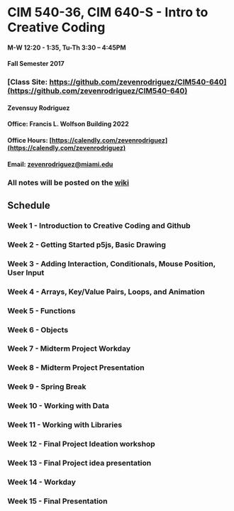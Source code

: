 # CIM 540-36, CIM 640-S - Intro to Creative Coding

#### M-W 12:20 - 1:35, Tu-Th 3:30 – 4:45PM

#### Fall Semester 2017

### [Class Site: https://github.com/zevenrodriguez/CIM540-640](https://github.com/zevenrodriguez/CIM540-640)


#### Zevensuy Rodriguez

#### Office: Francis L. Wolfson Building 2022

#### Office Hours: [https://calendly.com/zevenrodriguez](https://calendly.com/zevenrodriguez)

#### Email: zevenrodriguez@miami.edu

### All notes will be posted on the [wiki](https://github.com/zevenrodriguez/CIM540-640/wiki)

## Schedule

### Week 1 - Introduction to Creative Coding and Github



### Week 2 - Getting Started p5js, Basic Drawing

### Week 3 - Adding Interaction, Conditionals, Mouse Position, User Input

### Week 4 - Arrays, Key/Value Pairs, Loops, and Animation

### Week 5 - Functions

### Week 6 - Objects

### Week 7 - Midterm Project Workday

### Week 8 - Midterm Project Presentation

### Week 9 - Spring Break

### Week 10 - Working with Data

### Week 11 - Working with Libraries

### Week 12 - Final Project Ideation workshop

### Week 13 - Final Project idea presentation

### Week 14 - Workday

### Week 15 - Final Presentation
